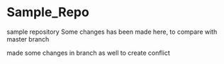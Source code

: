 # Sample_Repo
sample repository
Some changes has been made here, 
to compare with master branch

made some changes in branch as well to create conflict
